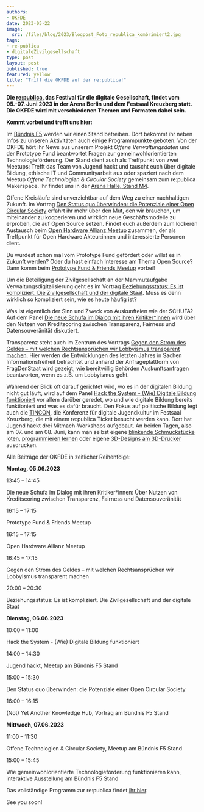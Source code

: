 ```yaml
---
authors:
- OKFDE
date: 2023-05-22
image: 
  src: /files/blog/2023/Blogpost_Foto_republica_kombrimiert2.jpg
tags:
- re-publica
- digitaleZivilgesellschaft
type: post
layout: post
published: true
featured: yellow
title: "Triff die OKFDE auf der re:publica!"
---
```


**Die [re:publica](https://re-publica.com/de), das Festival für die digitale Gesellschaft, findet vom 05.-07. Juni 2023 in der Arena Berlin und dem Festsaal Kreuzberg statt. Die OKFDE wird mit verschiedenen Themen und Formaten dabei sein.**

**Kommt vorbei und trefft uns hier:**

Im [Bündnis F5](https://buendnis-f5.de/) werden wir einen Stand betreiben. Dort bekommt ihr neben Infos zu unseren Aktivitäten auch einige Programmpunkte geboten. Von der OKFDE hört ihr News aus unserem Projekt *Offene Verwaltungsdaten* und der Prototype Fund beantwortet Fragen zur gemeinwohlorientierten Technologieförderung. Der Stand dient auch als Treffpunkt von zwei Meetups: Trefft das Team von Jugend hackt und tauscht euch über digitale Bildung, ethische IT und Communityarbeit aus oder spaziert nach dem Meetup *Offene Technologien & Circular Society* gemeinsam zum re:publica Makerspace. Ihr findet uns in der [Arena Halle, Stand M4](https://re-publica.com/de/lageplan).

Offene Kreisläufe sind unverzichtbar auf dem Weg zu einer nachhaltigen Zukunft. Im Vortrag [Den Status quo überwinden: die Potenziale einer Open Circular Society](https://re-publica.com/de/session/den-status-quo-ueberwinden-die-potenziale-einer-open-circular-society) erfahrt ihr mehr über den Mut, den wir brauchen, um miteinander zu kooperieren und wirklich neue Geschäftsmodelle zu erproben, die auf Open Source setzen. Findet euch außerdem zum lockeren Austausch beim [Open Hardware Allianz Meetup](https://re-publica.com/de/session/open-hardware-allianz-meetup) zusammen, der als Treffpunkt für Open Hardware Akteur:innen und interessierte Personen dient.

Du wurdest schon mal vom Prototype Fund gefördert oder willst es in Zukunft werden? Oder du hast einfach Interesse am Thema Open Source? Dann komm beim [Prototype Fund & Friends Meetup](https://re-publica.com/de/session/prototype-fund-friends-meetup-0) vorbei! 

Um die Beteiligung der Zivilgesellschaft an der Mammutaufgabe Verwaltungsdigitalisierung geht es im Vortrag [Beziehungsstatus: Es ist kompliziert. Die Zivilgesellschaft und der digitale Staat](https://re-publica.com/de/session/beziehungsstatus-es-ist-kompliziert-die-zivilgesellschaft-und-der-digitale-staat).  Muss es denn wirklich so kompliziert sein, wie es heute häufig ist? 

Was ist eigentlich der Sinn und Zweck von Auskunfteien wie der SCHUFA? Auf dem Panel [Die neue Schufa im Dialog mit ihren Kritiker*innen](https://re-publica.com/de/session/die-neue-schufa-im-dialog-mit-ihren-kritikerinnen-ueber-nutzen-von-kreditscoring-zwischen) wird über den Nutzen von Kreditscoring zwischen Transparenz, Fairness und Datensouveränität diskutiert. 

Transparenz steht auch im Zentrum des Vortrags [Gegen den Strom des Geldes – mit welchen Rechtsansprüchen wir Lobbyismus transparent machen](https://re-publica.com/de/session/gegen-den-strom-des-geldes-mit-welchen-rechtsanspruechen-wir-lobbyismus-transparent-machen). Hier werden die Entwicklungen des letzten Jahres in Sachen Informationsfreiheit betrachtet und anhand der Anfrageplattform von FragDenStaat wird gezeigt, wie bereitwillig Behörden Auskunftsanfragen beantworten, wenn es z.B. um Lobbyismus geht.

Während der Blick oft darauf gerichtet wird, wo es in der digitalen Bildung nicht gut läuft, wird auf dem Panel [Hack the System - (Wie) Digitale Bildung funktioniert](https://re-publica.com/de/session/hack-system-wie-digitale-bildung-funktioniert) vor allem darüber geredet, wo und wie digitale Bildung bereits funktioniert und was es dafür braucht. Den Fokus auf politische Bildung legt auch die [TINCON](https://tincon.org/), die Konferenz für digitale Jugendkultur im Festsaal Kreuzberg, die mit einem re:publica Ticket besucht werden kann. Dort hat Jugend hackt drei Mitmach-Workshops aufgebaut. An beiden Tagen, also am 07. und am 08. Juni, kann man selbst eigene [blinkende Schmuckstücke löten](https://tincon.org/session/loet-station-2/), [programmieren lernen](https://tincon.org/session/code-station/) oder eigene [3D-Designs am 3D-Drucker](https://tincon.org/session/3d-druck-station/) ausdrucken.



Alle Beiträge der OKFDE in zeitlicher Reihenfolge:

**Montag, 05.06.2023**

13:45 – 14:45

Die neue Schufa im Dialog mit ihren Kritiker*innen: Über Nutzen von Kreditscoring zwischen Transparenz, Fairness und Datensouveränität

16:15 – 17:15

Prototype Fund & Friends Meetup

16:15 – 17:15

Open Hardware Allianz Meetup

16:45 – 17:15

Gegen den Strom des Geldes – mit welchen Rechtsansprüchen wir Lobbyismus transparent machen

20:00 – 20:30

Beziehungsstatus: Es ist kompliziert. Die Zivilgesellschaft und der digitale Staat


**Dienstag, 06.06.2023**

10:00 – 11:00

Hack the System - (Wie) Digitale Bildung funktioniert

14:00 – 14:30

Jugend hackt, Meetup am Bündnis F5 Stand 

15:00 – 15:30

Den Status quo überwinden: die Potenziale einer Open Circular Society

16:00 – 16:15

(Not) Yet Another Knowledge Hub, Vortrag am Bündnis F5 Stand 

**Mittwoch, 07.06.2023**

11:00 – 11:30

Offene Technologien & Circular Society, Meetup am Bündnis F5 Stand

15:00 – 15:45

Wie gemeinwohlorientierte Technologieförderung funktionieren kann, interaktive Ausstellung am Bündnis F5 Stand




Das vollständige Programm zur re:publica findet [ihr hier](https://re-publica.com/de/sessions).  


See you soon!

